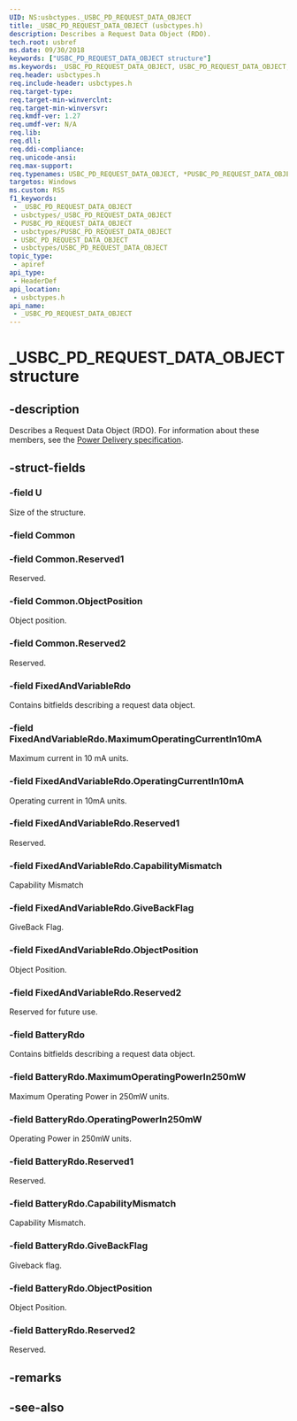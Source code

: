 ```yaml
---
UID: NS:usbctypes._USBC_PD_REQUEST_DATA_OBJECT
title: _USBC_PD_REQUEST_DATA_OBJECT (usbctypes.h)
description: Describes a Request Data Object (RDO).
tech.root: usbref
ms.date: 09/30/2018
keywords: ["USBC_PD_REQUEST_DATA_OBJECT structure"]
ms.keywords: _USBC_PD_REQUEST_DATA_OBJECT, USBC_PD_REQUEST_DATA_OBJECT, *PUSBC_PD_REQUEST_DATA_OBJECT,
req.header: usbctypes.h
req.include-header: usbctypes.h
req.target-type: 
req.target-min-winverclnt: 
req.target-min-winversvr: 
req.kmdf-ver: 1.27
req.umdf-ver: N/A
req.lib: 
req.dll: 
req.ddi-compliance: 
req.unicode-ansi: 
req.max-support: 
req.typenames: USBC_PD_REQUEST_DATA_OBJECT, *PUSBC_PD_REQUEST_DATA_OBJECT
targetos: Windows
ms.custom: RS5
f1_keywords:
 - _USBC_PD_REQUEST_DATA_OBJECT
 - usbctypes/_USBC_PD_REQUEST_DATA_OBJECT
 - PUSBC_PD_REQUEST_DATA_OBJECT
 - usbctypes/PUSBC_PD_REQUEST_DATA_OBJECT
 - USBC_PD_REQUEST_DATA_OBJECT
 - usbctypes/USBC_PD_REQUEST_DATA_OBJECT
topic_type:
 - apiref
api_type:
 - HeaderDef
api_location:
 - usbctypes.h
api_name:
 - _USBC_PD_REQUEST_DATA_OBJECT
---
```


# _USBC_PD_REQUEST_DATA_OBJECT structure


## -description

Describes a Request Data Object (RDO). For information about these members, see the [Power Delivery specification](https://www.usb.org/documents?search=&tid_2%5B0%5D=40&items_per_page=50).

## -struct-fields

### -field U

Size of the structure.

### -field Common

### -field Common.Reserved1

Reserved.

### -field Common.ObjectPosition

Object position.

### -field Common.Reserved2

Reserved.

### -field FixedAndVariableRdo

Contains bitfields describing a request data object.

### -field FixedAndVariableRdo.MaximumOperatingCurrentIn10mA

Maximum current in 10 mA units.

### -field FixedAndVariableRdo.OperatingCurrentIn10mA

Operating current in 10mA units.

### -field FixedAndVariableRdo.Reserved1

Reserved.

### -field FixedAndVariableRdo.CapabilityMismatch

Capability Mismatch

### -field FixedAndVariableRdo.GiveBackFlag

GiveBack Flag.

### -field FixedAndVariableRdo.ObjectPosition

Object Position.

### -field FixedAndVariableRdo.Reserved2

Reserved for future use.

### -field BatteryRdo

Contains bitfields describing a request data object.

### -field BatteryRdo.MaximumOperatingPowerIn250mW

Maximum Operating Power in 250mW units.

### -field BatteryRdo.OperatingPowerIn250mW

Operating Power in 250mW units.

### -field BatteryRdo.Reserved1

Reserved.

### -field BatteryRdo.CapabilityMismatch

Capability Mismatch.

### -field BatteryRdo.GiveBackFlag

Giveback flag.

### -field BatteryRdo.ObjectPosition

Object Position.

### -field BatteryRdo.Reserved2

Reserved.

## -remarks

## -see-also

